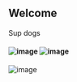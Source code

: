 ## Welcome

Sup dogs

#### ![image](https://media.giphy.com/media/TeBpzQZRaBIC4/source.gif) ![image](https://media.giphy.com/media/CzOyYpyNqbT8c/giphy.gif)

![image](https://media.tenor.co/images/1381f3b25c04df112e61cfaaddd876e2/tenor.gif)


